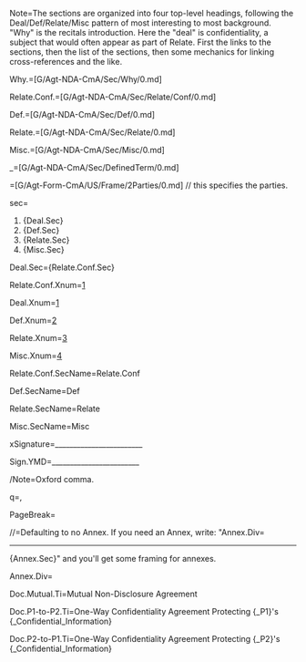 Note=The sections are organized into four top-level headings, following the Deal/Def/Relate/Misc pattern of most interesting to most background.  "Why" is the recitals introduction.  Here the "deal" is confidentiality, a subject that would often appear as part of Relate.  First the links to the sections, then the list of the sections, then some mechanics for linking cross-references and the like.

Why.=[G/Agt-NDA-CmA/Sec/Why/0.md]

Relate.Conf.=[G/Agt-NDA-CmA/Sec/Relate/Conf/0.md]

Def.=[G/Agt-NDA-CmA/Sec/Def/0.md]

Relate.=[G/Agt-NDA-CmA/Sec/Relate/0.md]

Misc.=[G/Agt-NDA-CmA/Sec/Misc/0.md]

_=[G/Agt-NDA-CmA/Sec/DefinedTerm/0.md]

=[G/Agt-Form-CmA/US/Frame/2Parties/0.md]  // this specifies the parties.

sec=<ol><li>{Deal.Sec}<li>{Def.Sec}<li>{Relate.Sec}<li>{Misc.Sec}</ol>

Deal.Sec={Relate.Conf.Sec}

Relate.Conf.Xnum=<a href="#Relate.Conf.Sec" class="xref">1</a>

Deal.Xnum=<a href="#Deal.Sec" class="xref">1</a>

Def.Xnum=<a href="#Def.Sec" class="xref">2</a>

Relate.Xnum=<a href="#Relate.Sec" class="xref">3</a>

Misc.Xnum=<a href="#Misc.Sec" class="xref">4</a>

Relate.Conf.SecName=Relate.Conf

Def.SecName=Def

Relate.SecName=Relate

Misc.SecName=Misc

xSignature=________________________

Sign.YMD=________________________

/Note=Oxford comma.

q=,

PageBreak=</i>

//=Defaulting to no Annex.  If you need an Annex, write: "Annex.Div=<hr>{Annex.Sec}" and you'll get some framing for annexes.

Annex.Div=</i>

Doc.Mutual.Ti=Mutual Non-Disclosure Agreement

Doc.P1-to-P2.Ti=One-Way Confidentiality Agreement Protecting {_P1}'s {_Confidential_Information}

Doc.P2-to-P1.Ti=One-Way Confidentiality Agreement Protecting {_P2}'s {_Confidential_Information}